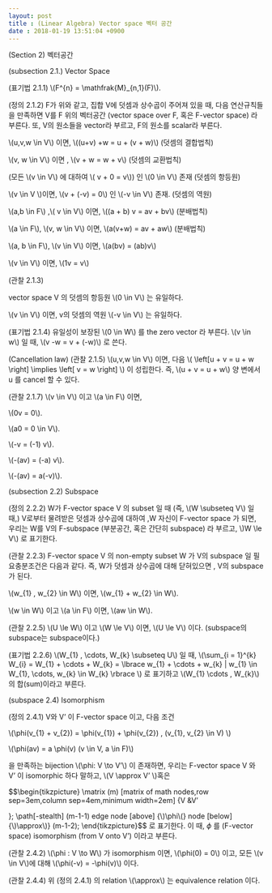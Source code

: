 ```yaml
---
layout: post
title : (Linear Algebra) Vector space 벡터 공간
date : 2018-01-19 13:51:04 +0900
---
```

(Section 2) 벡터공간

(subsection 2.1.) Vector Space

(표기법 2.1.1) \\(F^{n} = \mathfrak{M}_{n,1}(F)\\).


(정의 2.1.2) F가 위와 같고, 집합 V에 덧셈과 상수곱이 주어져 있을 때, 다음 연산규칙들을 만족하면 V를 F 위의 벡터공간 (vector space over F, 혹은 F-vector space) 라 부른다. 또, V의 원소들을 vector라 부르고, F의 원소를 scalar라 부른다.


\\(u,v,w \in V\\) 이면, \\((u+v) +w = u + (v + w)\\) (덧셈의 결합법칙)


\\(v, w \in V\\) 이면 , \\(v + w = w + v\\) (덧셈의 교환법칙)


(모든 \\(v \in V\\) 에 대하여 \\( v + 0 = v\\)) 인 \\(0 \in V\\) 존재 (덧셈의 항등원)


\\(v \in V \\)이면, \\(v + (-v) = 0\\) 인 \\(-v \in V\\) 존재. (덧셈의 역원)


\\(a,b \in F\\) ,\\( v \in V\\) 이면, \\((a + b) v = av + bv\\) (분배법칙)


\\(a \in F\\), \\(v, w \in V\\) 이면, \\(a(v+w) = av + aw\\) (분배법칙)


\\(a, b \in F\\), \\(v \in V\\) 이면, \\(a(bv) = (ab)v\\)


\\(v \in V\\) 이면, \\(1v = v\\)


(관찰 2.1.3) 


vector space V 의 덧셈의 항등원 \\(0 \in V\\) 는 유일하다.


\\(v \in V\\) 이면, v의 덧셈의 역원 \\(-v \in V\\) 는 유일하다.


(표기법 2.1.4) 유일성이 보장된 \\(0 \in W\\) 를 the zero vector 라 부른다. \\(v \in w\\) 일 때, \\(v -w = v + (-w)\\) 로 쓴다.


(Cancellation law) (관찰 2.1.5) \\(u,v,w \in V\\) 이면, 다음 \\( \left[u + v = u + w \right] \implies \left[ v = w \right] \\) 이 성립한다. 즉, \\(u + v = u + w\\) 양 변에서 u 를 cancel 할 수 있다.


(관찰 2.1.7) \\(v \in V\\) 이고 \\(a \in F\\) 이면,


\\(0v = 0\\).


\\(a0 = 0 \in V\\).


\\(-v = (-1) v\\).


\\(-(av) = (-a) v\\).


\\(-(av) = a(-v)\\).


(subsection 2.2) Subspace 


(정의 2.2.2) W가 F-vector space V 의 subset 일 때 (즉, \\(W \subseteq V\\) 일 때,) V로부터 물려받은 덧셈과 상수곱에 대하여 ,W 자신이 F-vector space 가 되면, 우리는 W를 V의 F-subspace (부분공간, 혹은 간단히 subspace) 라 부르고, \\)W \le V\\) 로 표기한다.


(관찰 2.2.3) F-vector space V 의 non-empty subset W 가 V의 subspace 일 필요충분조건은 다음과 같다. 즉, W가 덧셈과 상수곱에 대해 닫혀있으면 , V의 subspace 가 된다.


\\(w_{1} , w_{2} \in W\\) 이면, \\(w_{1} + w_{2} \in W\\).


\\(w \in W\\) 이고 \\(a \in F\\) 이면, \\(aw \in W\\).


(관찰 2.2.5) \\(U \le W\\) 이고 \\(W \le V\\) 이면, \\(U \le V\\) 이다. (subspace의 subspace는 subspace이다.)


(표기법 2.2.6) \\(W_{1} , \cdots, W_{k} \subseteq U\\) 일 때, \\(\sum_{i = 1}^{k} W_{i} = W_{1} + \cdots + W_{k} = \lbrace w_{1} + \cdots + w_{k} \| w_{1} \in W_{1}, \cdots, w_{k} \in W_{k} \rbrace \\) 로 표기하고 \\(W_{1} \cdots , W_{k}\\) 의 합(sum)이라고 부른다.


(subspace 2.4) Isomorphism


(정의 2.4.1) V와 V’ 이 F-vector space 이고, 다음 조건


\\(\phi(v_{1} + v_{2}) = \phi(v_{1}) + \phi(v_{2}) , (v_{1}, v_{2} \in V) \\)


\\(\phi(av) = a \phi(v) (v \in V, a \in F)\\) 


을 만족하는 bijection \\(\phi: V \to V’\\) 이 존재하면, 우리는 F-vector space V 와 V’ 이 isomorphic 하다 말하고, \\(V \approx V’ \\)혹은 


$$\begin{tikzpicture}
\matrix (m) [matrix of math nodes,row sep=3em,column sep=4em,minimum width=2em] 
{V &V’ 

}; 
\path[-stealth]
(m-1-1) edge node [above] {\\)\phi\\(} node [below]{\\)\approx\\)} 
(m-1-2);
\end{tikzpicture}$$
로 표기한다. 이 때, $\phi$ 를 (F-vector space) isomorphism (from V onto V’) 이라고 부른다.


(관찰 2.4.2) \\(\phi : V \to W\\) 가 isomorphism 이면, \\(\phi(0) = 0\\) 이고, 모든 \\(v \in V\\)에 대해 \\(\phi(-v) = -\phi(v)\\) 이다.


(관찰 2.4.4) 위 (정의 2.4.1) 의 relation \\(\approx\\) 는 equivalence relation 이다.


